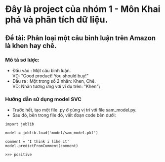# Đây là project của nhóm 1 - Môn Khai phá và phân tích dữ liệu.

## Đề tài: Phân loại một câu bình luận trên Amazon là khen hay chê.

### Mô tả sơ lược:
- Đầu vào : Một câu bình luận.\
  VD: "Good product! You should buy!"
- Đầu ra  : Một trong số 2 nhãn: Khen, Chê.\
  VD: Nhãn tương ứng với ví dụ trên: "Khen"\

### Hướng dẫn sử dụng model SVC
- Trước hết, tạo một file .py ở cùng vị trí với file sam_model.py.
- Sau đó, bên trong file đó, viết đoạn code bên dưới:
```
import joblib

model = joblib.load('model/sam_model.pkl')

comment = 'I think i like it'
model.predictFromComment(comment)

>>> positive
```
